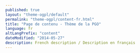 ```yaml
---
published: true
layout: "theme-ogpl/default"
permalink: "theme-ogpl/content-fr.html"
title: "Page de contenu - Thème de la PGO"
language: fr
altLangPrefix: "content"
dateModified: "2014-05-27"
description: French description / Description en français
---
```


